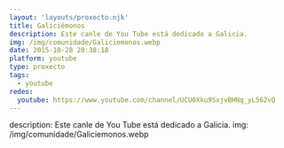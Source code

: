 ```yaml
---
layout: 'layouts/proxecto.njk'
title: Galiciémonos
description: Este canle de You Tube está dedicado a Galicia.
img: /img/comunidade/Galiciemonos.webp
date: 2015-10-28 20:38:18
platform: youtube
type: proxecto
tags:
  - youtube
redes:
  youtube: https://www.youtube.com/channel/UCU0Xku9SxjvBHNq_yL562vQ
---
```

description: Este canle de You Tube está dedicado a Galicia.
img: /img/comunidade/Galiciemonos.webp

